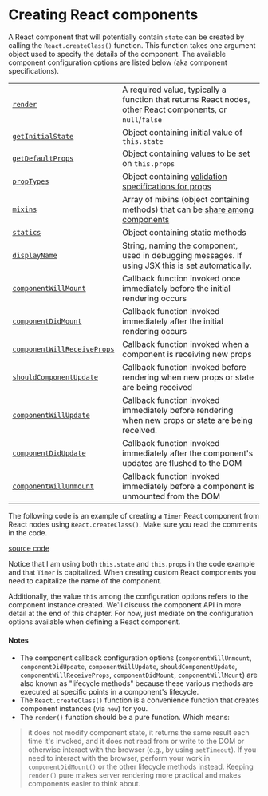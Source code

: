 # Creating React components

A React component that will potentially contain `state` can be created by calling the `React.createClass()` function. This function takes one argument object used to specify the details of the component. The available component configuration options are listed below (aka component specifications).


<table>
  <tr>
    <td><a href="http://facebook.github.io/react/docs/component-specs.html#render"><code>render</code></a></td>
    <td>A required value, typically a function that returns React nodes, other React components, or <code>null</code>/<code>false</code></td>
  </tr>

  <tr>
    <td><a href="http://facebook.github.io/react/docs/component-specs.html#getinitialstate"><code>getInitialState</code></a></td>
    <td>Object containing initial value of <code>this.state</code></td>
  </tr>

  <tr>
  <td><a href="http://facebook.github.io/react/docs/component-specs.html#getdefaultprops"><code>getDefaultProps</code></a></td>
  <td> Object containing values to be set on <code>this.props</code></td>
</tr>

<tr>
  <td><a href="http://facebook.github.io/react/docs/component-specs.html#proptypes"><code>propTypes</code></a></td>
  <td>Object containing <a href="http://facebook.github.io/react/docs/reusable-components.html#prop-validation">validation specifications for props</a></td>
</tr>

<tr>
  <td><a href="http://facebook.github.io/react/docs/component-specs.html#mixins"><code>mixins</code></a> </td>
  <td>Array of mixins (object containing methods) that can be <a href="http://facebook.github.io/react/docs/reusable-components.html#mixins">share among components</a></td>
</tr>

<tr>
  <td><a href="http://facebook.github.io/react/docs/component-specs.html#statics"><code>statics</code></a> </td>
  <td>Object containing static methods</td>
</tr>

<tr>
  <td><a href="http://facebook.github.io/react/docs/component-specs.html#displayname"><code>displayName</code></a></td>
  <td>String, naming the component, used in debugging messages. If using JSX this is set automatically.</td>
</tr>

<tr>
  <td><a href="http://facebook.github.io/react/docs/component-specs.html#displayname"><code>componentWillMount</code></a></td>
  <td>Callback function invoked once immediately before the initial rendering occurs</td>
</tr>

<tr>
  <td><a href="http://facebook.github.io/react/docs/component-specs.html#mounting-componentdidmount"><code>componentDidMount</code></a></td>
  <td>Callback function invoked immediately after the initial rendering occurs</td>
</tr>

<tr>
  <td><a href="http://facebook.github.io/react/docs/component-specs.html#updating-componentwillreceiveprops"><code>componentWillReceiveProps</code></a></td>
  <td>Callback function invoked when a component is receiving new props</td>
</tr>

<tr>
  <td><a href="http://facebook.github.io/react/docs/component-specs.html#updating-shouldcomponentupdate"><code>shouldComponentUpdate</code></a></td>
  <td>Callback function invoked before rendering when new props or state are being received</td>
</tr>

<tr>
  <td><a href="http://facebook.github.io/react/docs/component-specs.html#updating-componentwillupdate"><code>componentWillUpdate</code></a></td>
  <td>Callback function invoked immediately before rendering when new props or state are being received.</td>
</tr>

<tr>
  <td><a href="http://facebook.github.io/react/docs/component-specs.html#updating-componentdidupdate"><code>componentDidUpdate</code></a></td>
  <td>Callback function invoked immediately after the component&#39;s updates are flushed to the DOM</td>
</tr>

<tr>
  <td><a href="http://facebook.github.io/react/docs/component-specs.html#unmounting-componentwillunmount"><code>componentWillUnmount</code></a></td>
  <td>Callback function invoked immediately before a component is unmounted from the DOM</td>
</tr>
</table>


The following code is an example of creating a `Timer` React component from React nodes using `React.createClass()`. Make sure you read the comments in the code.

[source code](https://jsfiddle.net/12u58fjb/#tabs=js,result,html,resources)

Notice that I am using both `this.state` and `this.props` in the code example and that `Timer` is capitalized. When creating custom React components you need to capitalize the name of the component.

Additionally, the value `this` among the configuration options refers to the component instance created. We'll discuss the component API in more detail at the end of this chapter. For now, just mediate on the configuration options available when defining a React component.

#### Notes

* The component callback configuration options (`componentWillUnmount`, `componentDidUpdate`, `componentWillUpdate`, `shouldComponentUpdate`, `componentWillReceiveProps`, `componentDidMount`, `componentWillMount`) are also known as "lifecycle methods" because these various methods are executed at specific points in a component's lifecycle.
* The `React.createClass()` function is a convenience function that creates component instances (via `new`) for you.
* The `render()` function should be a pure function. Which means:

>it does not modify component state, it returns the same result each time it's invoked, and it does not read from or write to the DOM or otherwise interact with the browser (e.g., by using `setTimeout`). If you need to interact with the browser, perform your work in `componentDidMount()` or the other lifecycle methods instead. Keeping `render()` pure makes server rendering more practical and makes components easier to think about.
